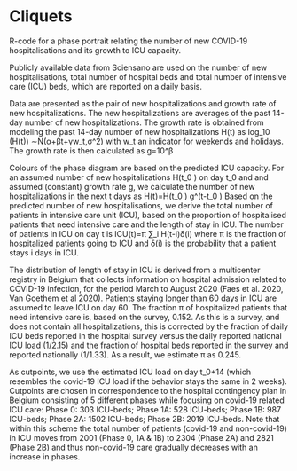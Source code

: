 # Cliquets
R-code for a phase portrait relating the number of new COVID-19 hospitalisations and its growth to ICU capacity.

Publicly available data from Sciensano are used on the number of new hospitalisations, total number of hospital beds and total number of intensive care (ICU) beds, which are reported on a daily basis. 

Data are presented as the pair of new hospitalizations and growth rate of new hospitalizations. The new hospitalizations are averages of the past 14-day number of new hospitalizations. The growth rate is obtained from modeling the past 14-day number of new hospitalizations H(t) as 
log_10 (H(t)) ∼N(α+βt+γw_t,σ^2)
with w_t an indicator for weekends and holidays. The growth rate is then calculated as 
g=10^β

Colours of the phase diagram are based on the predicted ICU capacity. For an assumed number of new hospitalizations H(t_0 ) on day t_0 and and assumed (constant) growth rate g, we calculate the number of new hospitalizations in the next t days as
H(t)=H(t_0 ) g^(t-t_0 )
Based on the predicted number of new hospitalisations, we derive the total number of patients in intensive care unit (ICU), based on the proportion of hospitalised patients that need intensive care and the length of stay in ICU. The number of patients in ICU on day t is 
ICU(t)=π ∑_i H(t-i)δ(i) 
where π is the fraction of hospitalized patients going to ICU and δ(i) is the probability that a patient stays i days in ICU.

The distribution of length of stay in ICU is derived from a multicenter registry in Belgium that collects information on hospital admission related to COVID-19 infection, for the period March to August 2020 (Faes et al. 2020, Van Goethem et al 2020). Patients staying longer than 60 days in ICU are assumed to leave ICU on day 60.  The fraction π of hospitalized patients that need intensive care is, based on the survey, 0.152.  As this is a survey, and does not contain all hospitalizations, this is corrected by the fraction of daily ICU beds reported in the hospital survey versus the daily reported national ICU load (1/2.15) and the fraction of hospital beds reported in the survey and reported nationally (1/1.33). As a result, we estimate π as 0.245.

As cutpoints, we use the estimated ICU load on day t_0+14 (which resembles the covid-19 ICU load if the behavior stays the same in 2 weeks).  Cutpoints are chosen in correspondence to the hospital contingency plan in Belgium consisting of 5 different phases while focusing on covid-19 related ICU care: Phase 0: 303 ICU-beds; Phase 1A: 528 ICU-beds; Phase 1B: 987 ICU-beds; Phase 2A: 1502 ICU-beds; Phase 2B: 2019 ICU-beds. Note that within this scheme the total number of patients (covid-19 and non-covid-19) in ICU moves from 2001 (Phase 0, 1A & 1B) to 2304 (Phase 2A) and 2821 (Phase 2B) and thus non-covid-19 care gradually decreases with an increase in phases. 						
	
